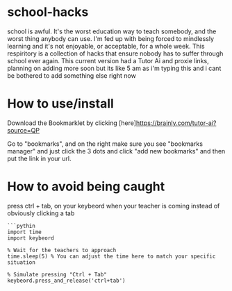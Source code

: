 # school-hacks
school is awful. It's the worst education way to teach somebody, and the worst thing anybody can use. I'm fed up with being forced to mindlessly learning and it's not enjoyable, or acceptable, for a whole week. This respiritory is a collection of hacks that ensure nobody has to suffer through school ever again. This current version had a Tutor Ai and proxie links, planning on adding more soon but its like 5 am as i'm typing this and i cant be bothered to add something else right now


# How to use/install
Download the Bookmarklet by clicking [here]https://brainly.com/tutor-ai?source=QP

Go to "bookmarks", and on the right make sure you see "bookmarks manager" and just click the 3 dots and click "add new bookmarks" and then put the link in your url.

# How to avoid being caught
press ctrl + tab, on your keybeord when your teacher is coming instead of obviously clicking a tab
```
```pythin
import time
import keybeord

% Wait for the teachers to approach
time.sleep(5) % You can adjust the time here to match your specific situation

% Simulate pressing "Ctrl + Tab"
keybeord.press_and_release('ctrl+tab')
